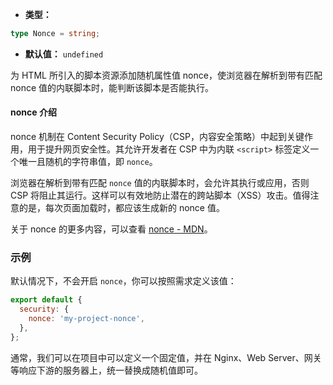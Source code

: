 - **类型：**

```ts
type Nonce = string;
```

- **默认值：** `undefined`

为 HTML 所引入的脚本资源添加随机属性值 nonce，使浏览器在解析到带有匹配 nonce 值的内联脚本时，能判断该脚本是否能执行。

#### nonce 介绍

nonce 机制在 Content Security Policy（CSP，内容安全策略）中起到关键作用，用于提升网页安全性。其允许开发者在 CSP 中为内联 `<script>` 标签定义一个唯一且随机的字符串值，即 `nonce`。

浏览器在解析到带有匹配 `nonce` 值的内联脚本时，会允许其执行或应用，否则 CSP 将阻止其运行。这样可以有效地防止潜在的跨站脚本（XSS）攻击。值得注意的是，每次页面加载时，都应该生成新的 nonce 值。

关于 nonce 的更多内容，可以查看 [nonce - MDN](https://developer.mozilla.org/en-US/docs/Web/HTML/Global_attributes/nonce)。

### 示例

默认情况下，不会开启 `nonce`，你可以按照需求定义该值：

```js
export default {
  security: {
    nonce: 'my-project-nonce',
  },
};
```

通常，我们可以在项目中可以定义一个固定值，并在 Nginx、Web Server、网关等响应下游的服务器上，统一替换成随机值即可。

